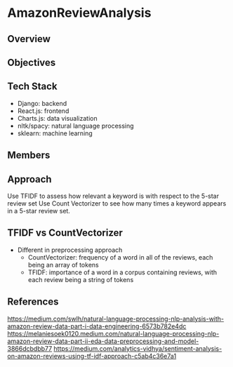 # AmazonReviewAnalysis

Overview
---


Objectives
---


Tech Stack
---
- Django: backend
- React.js: frontend
- Charts.js: data visualization
- nltk/spacy: natural language processing
- sklearn: machine learning


Members
---


Approach
---
Use TFIDF to assess how relevant a keyword is with respect to the 5-star review set
Use Count Vectorizer to see how many times a keyword appears in a 5-star review set.

TFIDF vs CountVectorizer
---
- Different in preprocessing approach
  - CountVectorizer: frequency of a word in all of the reviews, each being an array of tokens
  - TFIDF: importance of a word in a corpus containing reviews, with each review being a string of tokens


References
---
https://medium.com/swlh/natural-language-processing-nlp-analysis-with-amazon-review-data-part-i-data-engineering-6573b782e4dc
https://melaniesoek0120.medium.com/natural-language-processing-nlp-amazon-review-data-part-ii-eda-data-preprocessing-and-model-3866dcbdbb77
https://medium.com/analytics-vidhya/sentiment-analysis-on-amazon-reviews-using-tf-idf-approach-c5ab4c36e7a1

